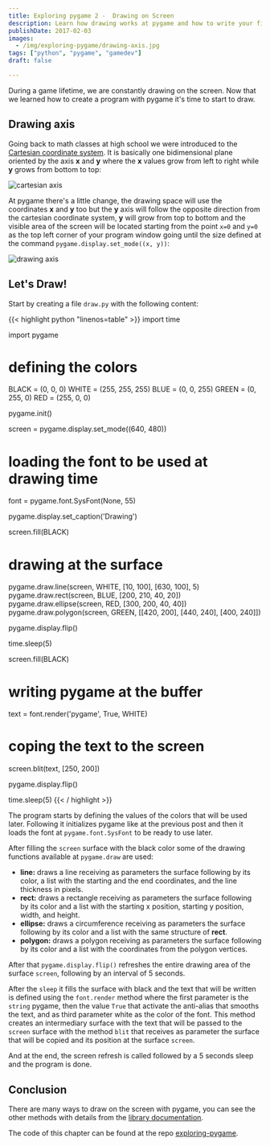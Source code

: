 ```yaml
---
title: Exploring pygame 2 -  Drawing on Screen
description: Learn how drawing works at pygame and how to write your first drawing codes
publishDate: 2017-02-03
images:
  - /img/exploring-pygame/drawing-axis.jpg
tags: ["python", "pygame", "gamedev"]
draft: false

---
```


During a game lifetime, we are constantly drawing on the screen. Now that we learned how to create a program with pygame it's time to start to draw.

## Drawing axis

Going back to math classes at high school we were introduced to the [Cartesian coordinate system](https://en.wikipedia.org/wiki/Cartesian_coordinate_system). It is basically one bidimensional plane oriented by the axis **x** and **y** where the **x** values grow from left to right while **y** grows from bottom to top:

![cartesian axis](/img/exploring-pygame/cartesian-axis.jpg)

At pygame there's a little change, the drawing space will use the coordinates **x** and **y** too but the **y** axis will follow the opposite direction from the cartesian coordinate system, **y** will grow from top to bottom and the visible area of the screen will be located starting from the point `x=0` and `y=0` as the top left corner of your program window going until the size defined at the command `pygame.display.set_mode((x, y))`:

![drawing axis](/img/exploring-pygame/drawing-axis.jpg)

## Let's Draw!

Start by creating a file `draw.py` with the following content:

{{< highlight python "linenos=table" >}}
import time

import pygame

# defining the colors
BLACK = (0, 0, 0)
WHITE = (255, 255, 255)
BLUE = (0, 0, 255)
GREEN = (0, 255, 0)
RED = (255, 0, 0)

pygame.init()

screen = pygame.display.set_mode((640, 480))
# loading the font to be used at drawing time
font = pygame.font.SysFont(None, 55)

pygame.display.set_caption('Drawing')

screen.fill(BLACK)

# drawing at the surface
pygame.draw.line(screen, WHITE, [10, 100], [630, 100], 5)
pygame.draw.rect(screen, BLUE, [200, 210, 40, 20])
pygame.draw.ellipse(screen, RED, [300, 200, 40, 40])
pygame.draw.polygon(screen, GREEN, [[420, 200], [440, 240], [400, 240]])

pygame.display.flip()

time.sleep(5)

screen.fill(BLACK)

# writing pygame at the buffer
text = font.render('pygame', True, WHITE)
# coping the text to the screen
screen.blit(text, [250, 200])

pygame.display.flip()

time.sleep(5)
{{< / highlight >}}

The program starts by defining the values of the colors that will be used later. Following it initializes pygame like at the previous post and then it loads the font at `pygame.font.SysFont` to be ready to use later.

After filling the `screen` surface with the black color some of the drawing functions available at `pygame.draw` are used:

- **line:** draws a line receiving as parameters the surface following by its color, a list with the starting and the end coordinates, and the line thickness in pixels.
- **rect:** draws a rectangle receiving as parameters the surface following by its color and a list with the starting x position, starting y position, width, and height.
- **ellipse:** draws a circumference receiving as parameters the surface following by its color and a list with the same structure of **rect**.
- **polygon:** draws a polygon receiving as parameters the surface following by its color and a list with the coordinates from the polygon vertices.

After that `pygame.display.flip()` refreshes the entire drawing area of the surface `screen`, following by an interval of 5 seconds.

After the `sleep` it fills the surface with black and the text that will be written is defined using the `font.render` method where the first parameter is the `string` pygame, then the value `True` that activate the anti-alias that smooths the text, and as third parameter white as the color of the font. This method creates an intermediary surface with the text that will be passed to the `screen` surface with the method `blit` that receives as parameter the surface that will be copied and its position at the surface `screen`.

And at the end, the screen refresh is called followed by a 5 seconds sleep and the program is done.

## Conclusion

There are many ways to draw on the screen with pygame, you can see the other methods with details from the [library documentation](https://www.pygame.org/docs/ref/draw.html).

The code of this chapter can be found at the repo [exploring-pygame](https://github.com/humrochagf/exploring-pygame/blob/master/02-drawing).
